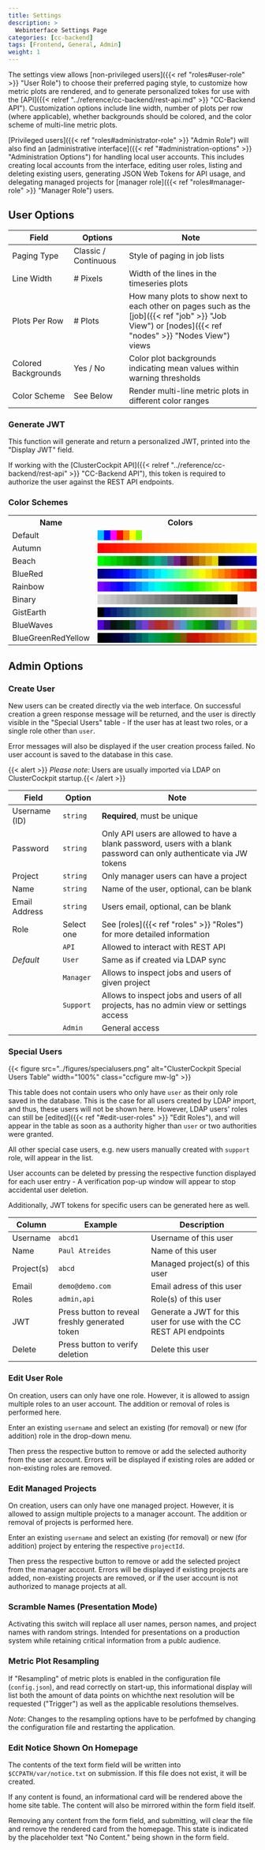 ```yaml
---
title: Settings
description: >
  Webinterface Settings Page
categories: [cc-backend]
tags: [Frontend, General, Admin]
weight: 1
---
```


The settings view allows [non-privileged users]({{< ref "roles#user-role" >}} "User Role") to choose their preferred paging style, to customize how metric plots are rendered, and to generate personalized tokes for use with the [API]({{< relref "../reference/cc-backend/rest-api.md" >}} "CC-Backend API"). Customization options include line width, number of plots per row (where applicable), whether backgrounds should be colored, and the color scheme of multi-line metric plots.

[Privileged users]({{< ref "roles#administrator-role" >}} "Admin Role") will also find an [administrative interface]({{< ref "#administration-options" >}} "Administration Options") for handling local user accounts. This includes creating local accounts from the interface, editing user roles, listing and deleting existing users, generating JSON Web Tokens for API usage, and delegating managed projects for [manager role]({{< ref "roles#manager-role" >}} "Manager Role") users.

## User Options

|Field|Options|Note|
|---|---|---|
|Paging Type|Classic / Continuous|Style of paging in job lists|
|Line Width|# Pixels|Width of the lines in the timeseries plots|
|Plots Per Row|# Plots|How many plots to show next to each other on pages such as the [job]({{< ref "job" >}} "Job View") or [nodes]({{< ref "nodes" >}} "Nodes View") views|
|Colored Backgrounds|Yes / No|Color plot backgrounds indicating mean values within warning thresholds|
|Color Scheme|See Below|Render multi-line metric plots in different color ranges|

### Generate JWT

This function will generate and return a personalized JWT, printed into the "Display JWT" field.

If working with the [ClusterCockpit API]({{< relref "../reference/cc-backend/rest-api" >}} "CC-Backend API"), this token is required to authorize the user against the REST API endpoints.

### Color Schemes

<table>
  <tr>
    <th>Name</th>
    <th>Colors</th>
  </tr>
  <tr>
    <td>Default</td>
    <td>
      <span  style="background-color: rgb(0, 191, 255);">&nbsp;&nbsp;&nbsp;</span><span  style="background-color: rgb(0, 0, 255);">&nbsp;&nbsp;&nbsp;</span><span  style="background-color: rgb(255, 0, 255);">&nbsp;&nbsp;&nbsp;</span><span  style="background-color: rgb(255, 0, 0);">&nbsp;&nbsp;&nbsp;</span><span  style="background-color: rgb(255, 128, 0);">&nbsp;&nbsp;&nbsp;</span><span  style="background-color: rgb(255, 255, 0);">&nbsp;&nbsp;&nbsp;</span><span  style="background-color: rgb(128, 255, 0);">&nbsp;&nbsp;&nbsp;</span>
    </td>
  </tr>
  <tr>
    <td>Autumn</td>
    <td>
      <span  style="background-color: rgb(255, 0, 0);">&nbsp;&nbsp;&nbsp;</span><span  style="background-color: rgb(255, 11, 0);">&nbsp;&nbsp;&nbsp;</span><span  style="background-color: rgb(255, 20, 0);">&nbsp;&nbsp;&nbsp;</span><span  style="background-color: rgb(255, 30, 0);">&nbsp;&nbsp;&nbsp;</span><span  style="background-color: rgb(255, 41, 0);">&nbsp;&nbsp;&nbsp;</span><span  style="background-color: rgb(255, 50, 0);">&nbsp;&nbsp;&nbsp;</span><span  style="background-color: rgb(255, 60, 0);">&nbsp;&nbsp;&nbsp;</span><span  style="background-color: rgb(255, 71, 0);">&nbsp;&nbsp;&nbsp;</span><span  style="background-color: rgb(255, 80, 0);">&nbsp;&nbsp;&nbsp;</span><span  style="background-color: rgb(255, 90, 0);">&nbsp;&nbsp;&nbsp;</span><span  style="background-color: rgb(255, 101, 0);">&nbsp;&nbsp;&nbsp;</span><span  style="background-color: rgb(255, 111, 0);">&nbsp;&nbsp;&nbsp;</span><span  style="background-color: rgb(255, 120, 0);">&nbsp;&nbsp;&nbsp;</span><span  style="background-color: rgb(255, 131, 0);">&nbsp;&nbsp;&nbsp;</span><span  style="background-color: rgb(255, 141, 0);">&nbsp;&nbsp;&nbsp;</span><span  style="background-color: rgb(255, 150, 0);">&nbsp;&nbsp;&nbsp;</span><span  style="background-color: rgb(255, 161, 0);">&nbsp;&nbsp;&nbsp;</span><span  style="background-color: rgb(255, 171, 0);">&nbsp;&nbsp;&nbsp;</span><span  style="background-color: rgb(255, 180, 0);">&nbsp;&nbsp;&nbsp;</span><span  style="background-color: rgb(255, 190, 0);">&nbsp;&nbsp;&nbsp;</span><span  style="background-color: rgb(255, 201, 0);">&nbsp;&nbsp;&nbsp;</span><span  style="background-color: rgb(255, 210, 0);">&nbsp;&nbsp;&nbsp;</span><span  style="background-color: rgb(255, 220, 0);">&nbsp;&nbsp;&nbsp;</span><span  style="background-color: rgb(255, 231, 0);">&nbsp;&nbsp;&nbsp;</span><span  style="background-color: rgb(255, 240, 0);">&nbsp;&nbsp;&nbsp;</span><span  style="background-color: rgb(255, 250, 0);">&nbsp;&nbsp;&nbsp;</span>
    </td>
  </tr>
  <tr>
    <td>Beach</td>
    <td>
      <span  style="background-color: rgb(0, 252, 0);">&nbsp;&nbsp;&nbsp;</span><span  style="background-color: rgb(0, 233, 0);">&nbsp;&nbsp;&nbsp;</span><span  style="background-color: rgb(0, 212, 0);">&nbsp;&nbsp;&nbsp;</span><span  style="background-color: rgb(0, 189, 0);">&nbsp;&nbsp;&nbsp;</span><span  style="background-color: rgb(0, 169, 0);">&nbsp;&nbsp;&nbsp;</span><span  style="background-color: rgb(0, 148, 0);">&nbsp;&nbsp;&nbsp;</span><span  style="background-color: rgb(0, 129, 4);">&nbsp;&nbsp;&nbsp;</span><span  style="background-color: rgb(0, 145, 46);">&nbsp;&nbsp;&nbsp;</span><span  style="background-color: rgb(0, 162, 90);">&nbsp;&nbsp;&nbsp;</span><span  style="background-color: rgb(0, 180, 132);">&nbsp;&nbsp;&nbsp;</span><span  style="background-color: rgb(29, 143, 136);">&nbsp;&nbsp;&nbsp;</span><span  style="background-color: rgb(73, 88, 136);">&nbsp;&nbsp;&nbsp;</span><span  style="background-color: rgb(115, 32, 136);">&nbsp;&nbsp;&nbsp;</span><span  style="background-color: rgb(81, 9, 64);">&nbsp;&nbsp;&nbsp;</span><span  style="background-color: rgb(124, 51, 23);">&nbsp;&nbsp;&nbsp;</span><span  style="background-color: rgb(162, 90, 0);">&nbsp;&nbsp;&nbsp;</span><span  style="background-color: rgb(194, 132, 0);">&nbsp;&nbsp;&nbsp;</span><span  style="background-color: rgb(220, 171, 0);">&nbsp;&nbsp;&nbsp;</span><span  style="background-color: rgb(231, 213, 0);">&nbsp;&nbsp;&nbsp;</span><span  style="background-color: rgb(0, 0, 13);">&nbsp;&nbsp;&nbsp;</span><span  style="background-color: rgb(0, 0, 55);">&nbsp;&nbsp;&nbsp;</span><span  style="background-color: rgb(0, 0, 92);">&nbsp;&nbsp;&nbsp;</span><span  style="background-color: rgb(0, 0, 127);">&nbsp;&nbsp;&nbsp;</span><span  style="background-color: rgb(0, 0, 159);">&nbsp;&nbsp;&nbsp;</span><span  style="background-color: rgb(0, 0, 196);">&nbsp;&nbsp;&nbsp;</span><span  style="background-color: rgb(0, 0, 233);">&nbsp;&nbsp;&nbsp;</span>
    </td>
  </tr>
  <tr>
    <td>BlueRed</td>
    <td>
      <span  style="background-color: rgb(0, 0, 131);">&nbsp;&nbsp;&nbsp;</span><span  style="background-color: rgb(0, 0, 168);">&nbsp;&nbsp;&nbsp;</span><span  style="background-color: rgb(0, 0, 208);">&nbsp;&nbsp;&nbsp;</span><span  style="background-color: rgb(0, 0, 247);">&nbsp;&nbsp;&nbsp;</span><span  style="background-color: rgb(0, 27, 255);">&nbsp;&nbsp;&nbsp;</span><span  style="background-color: rgb(0, 67, 255);">&nbsp;&nbsp;&nbsp;</span><span  style="background-color: rgb(0, 108, 255);">&nbsp;&nbsp;&nbsp;</span><span  style="background-color: rgb(0, 148, 255);">&nbsp;&nbsp;&nbsp;</span><span  style="background-color: rgb(0, 187, 255);">&nbsp;&nbsp;&nbsp;</span><span  style="background-color: rgb(0, 227, 255);">&nbsp;&nbsp;&nbsp;</span><span  style="background-color: rgb(8, 255, 247);">&nbsp;&nbsp;&nbsp;</span><span  style="background-color: rgb(48, 255, 208);">&nbsp;&nbsp;&nbsp;</span><span  style="background-color: rgb(87, 255, 168);">&nbsp;&nbsp;&nbsp;</span><span  style="background-color: rgb(127, 255, 127);">&nbsp;&nbsp;&nbsp;</span><span  style="background-color: rgb(168, 255, 87);">&nbsp;&nbsp;&nbsp;</span><span  style="background-color: rgb(208, 255, 48);">&nbsp;&nbsp;&nbsp;</span><span  style="background-color: rgb(247, 255, 8);">&nbsp;&nbsp;&nbsp;</span><span  style="background-color: rgb(255, 224, 0);">&nbsp;&nbsp;&nbsp;</span><span  style="background-color: rgb(255, 183, 0);">&nbsp;&nbsp;&nbsp;</span><span  style="background-color: rgb(255, 143, 0);">&nbsp;&nbsp;&nbsp;</span><span  style="background-color: rgb(255, 104, 0);">&nbsp;&nbsp;&nbsp;</span><span  style="background-color: rgb(255, 64, 0);">&nbsp;&nbsp;&nbsp;</span><span  style="background-color: rgb(255, 23, 0);">&nbsp;&nbsp;&nbsp;</span><span  style="background-color: rgb(238, 0, 0);">&nbsp;&nbsp;&nbsp;</span><span  style="background-color: rgb(194, 0, 0);">&nbsp;&nbsp;&nbsp;</span><span  style="background-color: rgb(150, 0, 0);">&nbsp;&nbsp;&nbsp;</span>
    </td>
  </tr>
  <tr>
    <td>Rainbow</td>
    <td>
      <span  style="background-color: rgb(125, 0, 255);">&nbsp;&nbsp;&nbsp;</span><span  style="background-color: rgb(85, 0, 255);">&nbsp;&nbsp;&nbsp;</span><span  style="background-color: rgb(39, 0, 255);">&nbsp;&nbsp;&nbsp;</span><span  style="background-color: rgb(0, 6, 255);">&nbsp;&nbsp;&nbsp;</span><span  style="background-color: rgb(0, 51, 255);">&nbsp;&nbsp;&nbsp;</span><span  style="background-color: rgb(0, 97, 255);">&nbsp;&nbsp;&nbsp;</span><span  style="background-color: rgb(0, 141, 255);">&nbsp;&nbsp;&nbsp;</span><span  style="background-color: rgb(0, 187, 255);">&nbsp;&nbsp;&nbsp;</span><span  style="background-color: rgb(0, 231, 255);">&nbsp;&nbsp;&nbsp;</span><span  style="background-color: rgb(0, 255, 233);">&nbsp;&nbsp;&nbsp;</span><span  style="background-color: rgb(0, 255, 189);">&nbsp;&nbsp;&nbsp;</span><span  style="background-color: rgb(0, 255, 143);">&nbsp;&nbsp;&nbsp;</span><span  style="background-color: rgb(0, 255, 99);">&nbsp;&nbsp;&nbsp;</span><span  style="background-color: rgb(0, 255, 53);">&nbsp;&nbsp;&nbsp;</span><span  style="background-color: rgb(0, 255, 9);">&nbsp;&nbsp;&nbsp;</span><span  style="background-color: rgb(37, 255, 0);">&nbsp;&nbsp;&nbsp;</span><span  style="background-color: rgb(83, 255, 0);">&nbsp;&nbsp;&nbsp;</span><span  style="background-color: rgb(127, 255, 0);">&nbsp;&nbsp;&nbsp;</span><span  style="background-color: rgb(173, 255, 0);">&nbsp;&nbsp;&nbsp;</span><span  style="background-color: rgb(217, 255, 0);">&nbsp;&nbsp;&nbsp;</span><span  style="background-color: rgb(255, 248, 0);">&nbsp;&nbsp;&nbsp;</span><span  style="background-color: rgb(255, 203, 0);">&nbsp;&nbsp;&nbsp;</span><span  style="background-color: rgb(255, 159, 0);">&nbsp;&nbsp;&nbsp;</span><span  style="background-color: rgb(255, 113, 0);">&nbsp;&nbsp;&nbsp;</span><span  style="background-color: rgb(255, 69, 0);">&nbsp;&nbsp;&nbsp;</span><span  style="background-color: rgb(255, 23, 0);">&nbsp;&nbsp;&nbsp;</span>
    </td>
  </tr>
  <tr>
    <td>Binary</td>
    <td>
      <span  style="background-color: rgb(215, 215, 215);">&nbsp;&nbsp;&nbsp;</span><span  style="background-color: rgb(206, 206, 206);">&nbsp;&nbsp;&nbsp;</span><span  style="background-color: rgb(196, 196, 196);">&nbsp;&nbsp;&nbsp;</span><span  style="background-color: rgb(185, 185, 185);">&nbsp;&nbsp;&nbsp;</span><span  style="background-color: rgb(176, 176, 176);">&nbsp;&nbsp;&nbsp;</span><span  style="background-color: rgb(166, 166, 166);">&nbsp;&nbsp;&nbsp;</span><span  style="background-color: rgb(155, 155, 155);">&nbsp;&nbsp;&nbsp;</span><span  style="background-color: rgb(145, 145, 145);">&nbsp;&nbsp;&nbsp;</span><span  style="background-color: rgb(136, 136, 136);">&nbsp;&nbsp;&nbsp;</span><span  style="background-color: rgb(125, 125, 125);">&nbsp;&nbsp;&nbsp;</span><span  style="background-color: rgb(115, 115, 115);">&nbsp;&nbsp;&nbsp;</span><span  style="background-color: rgb(106, 106, 106);">&nbsp;&nbsp;&nbsp;</span><span  style="background-color: rgb(95, 95, 95);">&nbsp;&nbsp;&nbsp;</span><span  style="background-color: rgb(85, 85, 85);">&nbsp;&nbsp;&nbsp;</span><span  style="background-color: rgb(76, 76, 76);">&nbsp;&nbsp;&nbsp;</span><span  style="background-color: rgb(66, 66, 66);">&nbsp;&nbsp;&nbsp;</span><span  style="background-color: rgb(55, 55, 55);">&nbsp;&nbsp;&nbsp;</span><span  style="background-color: rgb(46, 46, 46);">&nbsp;&nbsp;&nbsp;</span><span  style="background-color: rgb(36, 36, 36);">&nbsp;&nbsp;&nbsp;</span><span  style="background-color: rgb(25, 25, 25);">&nbsp;&nbsp;&nbsp;</span><span  style="background-color: rgb(16, 16, 16);">&nbsp;&nbsp;&nbsp;</span><span  style="background-color: rgb(6, 6, 6);">&nbsp;&nbsp;&nbsp;</span>
    </td>
  </tr>
  <tr>
    <td>GistEarth</td>
    <td>
      <span  style="background-color: rgb(0, 0, 0);">&nbsp;&nbsp;&nbsp;</span><span  style="background-color: rgb(2, 7, 117);">&nbsp;&nbsp;&nbsp;</span><span  style="background-color: rgb(9, 30, 118);">&nbsp;&nbsp;&nbsp;</span><span  style="background-color: rgb(16, 53, 120);">&nbsp;&nbsp;&nbsp;</span><span  style="background-color: rgb(23, 73, 122);">&nbsp;&nbsp;&nbsp;</span><span  style="background-color: rgb(31, 93, 124);">&nbsp;&nbsp;&nbsp;</span><span  style="background-color: rgb(39, 110, 125);">&nbsp;&nbsp;&nbsp;</span><span  style="background-color: rgb(47, 126, 127);">&nbsp;&nbsp;&nbsp;</span><span  style="background-color: rgb(51, 133, 119);">&nbsp;&nbsp;&nbsp;</span><span  style="background-color: rgb(57, 138, 106);">&nbsp;&nbsp;&nbsp;</span><span  style="background-color: rgb(62, 145, 94);">&nbsp;&nbsp;&nbsp;</span><span  style="background-color: rgb(66, 150, 82);">&nbsp;&nbsp;&nbsp;</span><span  style="background-color: rgb(74, 157, 71);">&nbsp;&nbsp;&nbsp;</span><span  style="background-color: rgb(97, 162, 77);">&nbsp;&nbsp;&nbsp;</span><span  style="background-color: rgb(121, 168, 83);">&nbsp;&nbsp;&nbsp;</span><span  style="background-color: rgb(136, 173, 85);">&nbsp;&nbsp;&nbsp;</span><span  style="background-color: rgb(153, 176, 88);">&nbsp;&nbsp;&nbsp;</span><span  style="background-color: rgb(170, 180, 92);">&nbsp;&nbsp;&nbsp;</span><span  style="background-color: rgb(185, 182, 94);">&nbsp;&nbsp;&nbsp;</span><span  style="background-color: rgb(189, 173, 99);">&nbsp;&nbsp;&nbsp;</span><span  style="background-color: rgb(192, 164, 101);">&nbsp;&nbsp;&nbsp;</span><span  style="background-color: rgb(203, 169, 124);">&nbsp;&nbsp;&nbsp;</span><span  style="background-color: rgb(215, 178, 149);">&nbsp;&nbsp;&nbsp;</span><span  style="background-color: rgb(226, 192, 176);">&nbsp;&nbsp;&nbsp;</span><span  style="background-color: rgb(238, 212, 204);">&nbsp;&nbsp;&nbsp;</span><span  style="background-color: rgb(248, 236, 236);">&nbsp;&nbsp;&nbsp;</span>
    </td>
  </tr>
  <tr>
    <td>BlueWaves</td>
    <td>
      <span  style="background-color: rgb(83, 0, 215);">&nbsp;&nbsp;&nbsp;</span><span  style="background-color: rgb(43, 6, 108);">&nbsp;&nbsp;&nbsp;</span><span  style="background-color: rgb(9, 16, 16);">&nbsp;&nbsp;&nbsp;</span><span  style="background-color: rgb(8, 32, 25);">&nbsp;&nbsp;&nbsp;</span><span  style="background-color: rgb(0, 50, 8);">&nbsp;&nbsp;&nbsp;</span><span  style="background-color: rgb(27, 64, 66);">&nbsp;&nbsp;&nbsp;</span><span  style="background-color: rgb(69, 67, 178);">&nbsp;&nbsp;&nbsp;</span><span  style="background-color: rgb(115, 62, 210);">&nbsp;&nbsp;&nbsp;</span><span  style="background-color: rgb(155, 50, 104);">&nbsp;&nbsp;&nbsp;</span><span  style="background-color: rgb(178, 43, 41);">&nbsp;&nbsp;&nbsp;</span><span  style="background-color: rgb(180, 51, 34);">&nbsp;&nbsp;&nbsp;</span><span  style="background-color: rgb(161, 78, 87);">&nbsp;&nbsp;&nbsp;</span><span  style="background-color: rgb(124, 117, 187);">&nbsp;&nbsp;&nbsp;</span><span  style="background-color: rgb(78, 155, 203);">&nbsp;&nbsp;&nbsp;</span><span  style="background-color: rgb(34, 178, 85);">&nbsp;&nbsp;&nbsp;</span><span  style="background-color: rgb(4, 176, 2);">&nbsp;&nbsp;&nbsp;</span><span  style="background-color: rgb(9, 152, 27);">&nbsp;&nbsp;&nbsp;</span><span  style="background-color: rgb(4, 118, 2);">&nbsp;&nbsp;&nbsp;</span><span  style="background-color: rgb(34, 92, 85);">&nbsp;&nbsp;&nbsp;</span><span  style="background-color: rgb(78, 92, 203);">&nbsp;&nbsp;&nbsp;</span><span  style="background-color: rgb(124, 127, 187);">&nbsp;&nbsp;&nbsp;</span><span  style="background-color: rgb(161, 187, 87);">&nbsp;&nbsp;&nbsp;</span><span  style="background-color: rgb(180, 248, 34);">&nbsp;&nbsp;&nbsp;</span><span  style="background-color: rgb(178, 220, 41);">&nbsp;&nbsp;&nbsp;</span><span  style="background-color: rgb(155, 217, 104);">&nbsp;&nbsp;&nbsp;</span><span  style="background-color: rgb(115, 254, 210);">&nbsp;&nbsp;&nbsp;</span>
    </td>
  </tr>
  <tr>
    <td>BlueGreenRedYellow</td>
    <td>
      <span  style="background-color: rgb(0, 0, 0);">&nbsp;&nbsp;&nbsp;</span><span  style="background-color: rgb(0, 0, 20);">&nbsp;&nbsp;&nbsp;</span><span  style="background-color: rgb(0, 0, 41);">&nbsp;&nbsp;&nbsp;</span><span  style="background-color: rgb(0, 0, 62);">&nbsp;&nbsp;&nbsp;</span><span  style="background-color: rgb(0, 25, 83);">&nbsp;&nbsp;&nbsp;</span><span  style="background-color: rgb(0, 57, 101);">&nbsp;&nbsp;&nbsp;</span><span  style="background-color: rgb(0, 87, 101);">&nbsp;&nbsp;&nbsp;</span><span  style="background-color: rgb(0, 118, 101);">&nbsp;&nbsp;&nbsp;</span><span  style="background-color: rgb(0, 150, 101);">&nbsp;&nbsp;&nbsp;</span><span  style="background-color: rgb(0, 150, 69);">&nbsp;&nbsp;&nbsp;</span><span  style="background-color: rgb(0, 148, 37);">&nbsp;&nbsp;&nbsp;</span><span  style="background-color: rgb(0, 141, 6);">&nbsp;&nbsp;&nbsp;</span><span  style="background-color: rgb(60, 120, 0);">&nbsp;&nbsp;&nbsp;</span><span  style="background-color: rgb(131, 87, 0);">&nbsp;&nbsp;&nbsp;</span><span  style="background-color: rgb(180, 25, 0);">&nbsp;&nbsp;&nbsp;</span><span  style="background-color: rgb(203, 13, 0);">&nbsp;&nbsp;&nbsp;</span><span  style="background-color: rgb(208, 36, 0);">&nbsp;&nbsp;&nbsp;</span><span  style="background-color: rgb(213, 60, 0);">&nbsp;&nbsp;&nbsp;</span><span  style="background-color: rgb(219, 83, 0);">&nbsp;&nbsp;&nbsp;</span><span  style="background-color: rgb(224, 106, 0);">&nbsp;&nbsp;&nbsp;</span><span  style="background-color: rgb(229, 129, 0);">&nbsp;&nbsp;&nbsp;</span><span  style="background-color: rgb(233, 152, 0);">&nbsp;&nbsp;&nbsp;</span><span  style="background-color: rgb(238, 176, 0);">&nbsp;&nbsp;&nbsp;</span><span  style="background-color: rgb(243, 199, 0);">&nbsp;&nbsp;&nbsp;</span><span  style="background-color: rgb(248, 222, 0);">&nbsp;&nbsp;&nbsp;</span><span  style="background-color: rgb(254, 245, 0);">&nbsp;&nbsp;&nbsp;</span>
    </td>
  </tr>
</table>

## Admin Options

### Create User

New users can be created directly via the web interface. On successful creation a green response message will be returned, and the user is directly visible in the "Special Users" table - If the user has at least two roles, or a single role other than `user`.

Error messages will also be displayed if the user creation process failed. No user account is saved to the database in this case.

{{< alert >}} *Please note:* Users are usually imported via LDAP on ClusterCockpit startup.{{< /alert >}}

|Field|Option|Note|
|-----|------|----|
|Username (ID)|`string`|**Required**, must be unique|
|Password|`string`|Only API users are allowed to have a blank password, users with a blank password can only authenticate via JW tokens|
|Project|`string`|Only manager users can have a project|
|Name|`string`|Name of the user, optional, can be blank|
|Email Address|`string`|Users email, optional, can be blank|
|Role|Select one|See [roles]({{< ref "roles" >}} "Roles") for more detailed information|
||`API`|Allowed to interact with REST API|
|*Default*|`User`|Same as if created via LDAP sync|
||`Manager`|Allows to inspect jobs and users of given project|
||`Support`|Allows to inspect jobs and users of all projects, has no admin view or settings access|
||`Admin`|General access|

### Special Users

{{< figure src="../figures/specialusers.png" alt="ClusterCockpit Special Users Table" width="100%" class="ccfigure mw-lg" >}}

This table does not contain users who only have `user` as their only role saved in the database. This is the case for all users created by LDAP import, and thus, these users will not be shown here. However, LDAP users' roles can still be [edited]({{< ref "#edit-user-roles" >}} "Edit Roles"), and will appear in the table as soon as a authority higher than `user` or two authorities were granted.

All other special case users, e.g. new users manually created with `support` role, will appear in the list.

User accounts can be deleted by pressing the respective function displayed for each user entry - A verification pop-up window will appear to stop accidental user deletion.

Additionally, JWT tokens for specific users can be generated here as well.

|Column|Example|Description|
|---|---|---|
|Username|`abcd1`|Username of this user|
|Name|`Paul Atreides`|Name of this user|
|Project(s)|`abcd`|Managed project(s) of this user|
|Email|`demo@demo.com`|Email adress of this user|
|Roles|`admin,api`|Role(s) of this user|
|JWT|Press button to reveal freshly generated token|Generate a JWT for this user for use with the CC REST API endpoints|
|Delete|Press button to verify deletion|Delete this user|

### Edit User Role

On creation, users can only have one role. However, it is allowed to assign multiple roles to an user account. The addition or removal of roles is performed here.

Enter an existing `username` and select an existing (for removal) or new (for addition) role in the drop-down menu.

Then press the respective button to remove or add the selected authority from the user account. Errors will be displayed if existing roles are added or non-existing roles are removed.

### Edit Managed Projects

On creation, users can only have one managed project. However, it is allowed to assign multiple projects to a manager account. The addition or removal of projects is performed here.

Enter an existing `username` and select an existing (for removal) or new (for addition) project by entering the respective `projectId`.

Then press the respective button to remove or add the selected project from the manager account. Errors will be displayed if existing projects are added, non-existing projects are removed, or if the user account is not authorized to manage projects at all.

### Scramble Names (Presentation Mode)

Activating this switch will replace all user names, person names, and project names with random strings. Intended for presentations on a production system while retaining critical information from a publc audience.

### Metric Plot Resampling

If "Resampling" of metric plots is enabled in the configuration file (`config.json`), and read correctly on start-up, this informational display will list both the amount of data points on whichthe next resolution will be requested ("Trigger") as well as the applicable resolutions themselves.

*Note*: Changes to the resampling options have to be perfofmed by changing the configuration file and restarting the application.

### Edit Notice Shown On Homepage

The contents of the text form field will be written into `$CCPATH/var/notice.txt` on submission. If this file does not exist, it will be created.

If any content is found, an informational card will be rendered above the home site table. The content will also be mirrored within the form field itself.

Removing any content from the form field, and submitting, will clear the file and remove the rendered card from the homepage. This state is indicated by the placeholder text "No Content." being shown in the form field.
